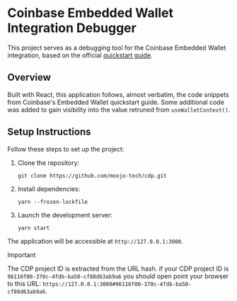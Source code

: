 # Coinbase Embedded Wallet Integration Debugger

This project serves as a debugging tool for the Coinbase Embedded Wallet integration, based on the official [quickstart guide](https://docs.cdp.coinbase.com/embedded-wallets/docs/quickstart).

## Overview

Built with React, this application follows, almost verbatim, the code snippets from Coinbase's Embedded Wallet quickstart guide. Some additional code was added to gain visibility into the value retruned from `useWalletContext()`.


## Setup Instructions

Follow these steps to set up the project:

1. Clone the repository:
   ```
   git clone https://github.com/moojo-tech/cdp.git
   ```

2. Install dependencies:
   ```
   yarn --frozen-lockfile
   ```

3. Launch the development server:
   ```
   yarn start
   ```

The application will be accessible at `http://127.0.0.1:3000`.

> [!IMPORTANT]
> The CDP project ID is extracted from the URL hash. if your CDP project ID is `96116f00-370c-4fdb-ba50-cf88d63ab9a6` you should open point your browser to this URL: `https://127.0.0.1:3000#96116f00-370c-4fdb-ba50-cf88d63ab9a6`.


